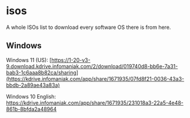 # isos
A whole ISOs list to download every software OS there is from here.

## Windows 

Windows 11 (US): 
[https://1-20-v3-9.download.kdrive.infomaniak.com/2/download/019740d8-bb6e-7a31-bab3-1c6aaa8b82ca/sharing](https://kdrive.infomaniak.com/app/share/1671935/07fd8f21-0036-43a3-bbdb-2a89ae43a83a)

Windows 10 English:
https://kdrive.infomaniak.com/app/share/1671935/231018a3-22a5-4e48-861b-8bfda2a48964
